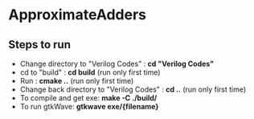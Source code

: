 # ApproximateAdders

## Steps to run

- Change directory to "Verilog Codes" : **cd "Verilog Codes"**
- cd to "build" : **cd build** (run only first time)
- Run : **cmake ..** (run only first time)
- Change back directory to "Verilog Codes" : **cd ..** (run only first time)
- To compile and get exe: **make -C ./build/**
- To run gtkWave: **gtkwave exe/{filename}**
